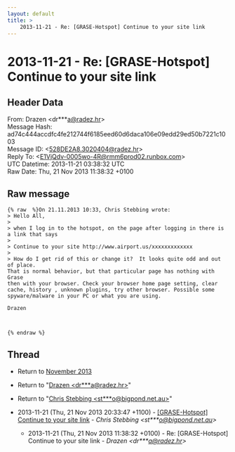 ```yaml
---
layout: default
title: >
    2013-11-21 - Re: [GRASE-Hotspot] Continue to your site link
---
```


# 2013-11-21 - Re: [GRASE-Hotspot] Continue to your site link

## Header Data

From: Drazen \<dr***a@radez.hr\><br>
Message Hash: ad74c444accdfc4fe212744f6185eed60d6daca106e09edd29ed50b7221c1003<br>
Message ID: \<528DE2A8.3020404@radez.hr\><br>
Reply To: \<E1VjQdv-0005wo-4R@rmm6prod02.runbox.com\><br>
UTC Datetime: 2013-11-21 03:38:32 UTC<br>
Raw Date: Thu, 21 Nov 2013 11:38:32 +0100<br>

## Raw message

```
{% raw  %}On 21.11.2013 10:33, Chris Stebbing wrote:
> Hello All,
>
> when I log in to the hotspot, on the page after logging in there is a link that says
>
> Continue to your site http://www.airport.us/xxxxxxxxxxxxx
>
> How do I get rid of this or change it?  It looks quite odd and out of place.
That is normal behavior, but that particular page has nothing with Grase 
then with your browser. Check your browser home page setting, clear 
cache, history , unknown plugins, try other browser. Possible some 
spyware/malware in your PC or what you are using.

Drazen



{% endraw %}
```

## Thread

+ Return to [November 2013](/archive/2013/11)

+ Return to "[Drazen <dr***a<span>@</span>radez.hr>](/authors/dr___a_at_radez_hr)"
+ Return to "[Chris Stebbing <st***o<span>@</span>bigpond.net.au>](/authors/st___o_at_bigpond_net_au)"

+ 2013-11-21 (Thu, 21 Nov 2013 20:33:47 +1100) - [[GRASE-Hotspot] Continue to your site link](/archive/2013/11/3e830cf02835e62f7fa6c86a77b10646f7bab01d1aeab7a1aa7850dcfbf9d0a8) - _Chris Stebbing \<st***o@bigpond.net.au\>_
  + 2013-11-21 (Thu, 21 Nov 2013 11:38:32 +0100) - Re: [GRASE-Hotspot] Continue to your site link - _Drazen \<dr***a@radez.hr\>_


